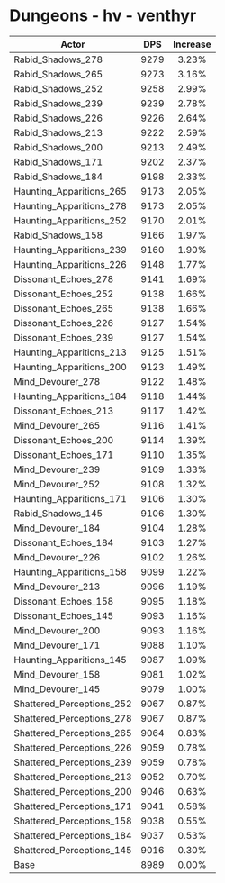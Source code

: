# Dungeons - hv - venthyr
| Actor | DPS | Increase |
|---|:---:|:---:|
|Rabid_Shadows_278|9279|3.23%|
|Rabid_Shadows_265|9273|3.16%|
|Rabid_Shadows_252|9258|2.99%|
|Rabid_Shadows_239|9239|2.78%|
|Rabid_Shadows_226|9226|2.64%|
|Rabid_Shadows_213|9222|2.59%|
|Rabid_Shadows_200|9213|2.49%|
|Rabid_Shadows_171|9202|2.37%|
|Rabid_Shadows_184|9198|2.33%|
|Haunting_Apparitions_265|9173|2.05%|
|Haunting_Apparitions_278|9173|2.05%|
|Haunting_Apparitions_252|9170|2.01%|
|Rabid_Shadows_158|9166|1.97%|
|Haunting_Apparitions_239|9160|1.90%|
|Haunting_Apparitions_226|9148|1.77%|
|Dissonant_Echoes_278|9141|1.69%|
|Dissonant_Echoes_252|9138|1.66%|
|Dissonant_Echoes_265|9138|1.66%|
|Dissonant_Echoes_226|9127|1.54%|
|Dissonant_Echoes_239|9127|1.54%|
|Haunting_Apparitions_213|9125|1.51%|
|Haunting_Apparitions_200|9123|1.49%|
|Mind_Devourer_278|9122|1.48%|
|Haunting_Apparitions_184|9118|1.44%|
|Dissonant_Echoes_213|9117|1.42%|
|Mind_Devourer_265|9116|1.41%|
|Dissonant_Echoes_200|9114|1.39%|
|Dissonant_Echoes_171|9110|1.35%|
|Mind_Devourer_239|9109|1.33%|
|Mind_Devourer_252|9108|1.32%|
|Haunting_Apparitions_171|9106|1.30%|
|Rabid_Shadows_145|9106|1.30%|
|Mind_Devourer_184|9104|1.28%|
|Dissonant_Echoes_184|9103|1.27%|
|Mind_Devourer_226|9102|1.26%|
|Haunting_Apparitions_158|9099|1.22%|
|Mind_Devourer_213|9096|1.19%|
|Dissonant_Echoes_158|9095|1.18%|
|Dissonant_Echoes_145|9093|1.16%|
|Mind_Devourer_200|9093|1.16%|
|Mind_Devourer_171|9088|1.10%|
|Haunting_Apparitions_145|9087|1.09%|
|Mind_Devourer_158|9081|1.02%|
|Mind_Devourer_145|9079|1.00%|
|Shattered_Perceptions_252|9067|0.87%|
|Shattered_Perceptions_278|9067|0.87%|
|Shattered_Perceptions_265|9064|0.83%|
|Shattered_Perceptions_226|9059|0.78%|
|Shattered_Perceptions_239|9059|0.78%|
|Shattered_Perceptions_213|9052|0.70%|
|Shattered_Perceptions_200|9046|0.63%|
|Shattered_Perceptions_171|9041|0.58%|
|Shattered_Perceptions_158|9038|0.55%|
|Shattered_Perceptions_184|9037|0.53%|
|Shattered_Perceptions_145|9016|0.30%|
|Base|8989|0.00%|
